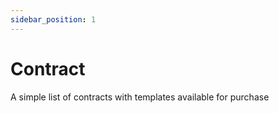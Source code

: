 ```yaml
---
sidebar_position: 1
---
```


# Contract

A simple list of contracts with templates available for purchase
